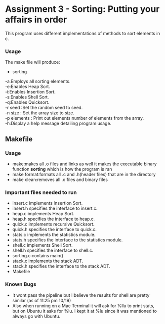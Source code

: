 # Assignment 3 - Sorting: Putting your affairs in order

This program uses different implementations of methods to sort elements in c. 

### Usage

The make file will produce:
- sorting

-a:Employs all sorting elements.\
-e:Enables Heap Sort.\
-i:Enables Insertion Sort.\
-s:Enables Shell Sort.\
-q:Enables Quicksort.\
-r seed :Set the random seed to seed.\
-n size : Set the array size to size.\
-p elements : Print out elements number of elements from the array.\
-h:Display a help message detailing program usage.

## Makefile
### Usage
- make:makes all .o files and links as well it makes the executable binary function **sorting** which is how the program is ran
- make format:formats all .c and .h(header files) that are in the directory
- make clean:removes all .o files and binary files

### Important files needed to run

- insert.c implements Insertion Sort.
- insert.h specifies the interface to insert.c.
- heap.c implements Heap Sort.
- heap.h specifies the interface to heap.c.
- quick.c implements recursive Quicksort.
- quick.h specifies the interface to quick.c.
- stats.c implements the statistics module. 
- stats.h specifies the interface to the statistics module.
- shell.c implements Shell Sort.
- shell.h specifies the interface to shell.c.
- sorting.c contains main()
- stack.c implements the stack ADT.
- stack.h specifies the interface to the stack ADT.
- Makefile

### Known Bugs
- It wont pass the pipeline but I believe the results for shell are pretty similar (as of 11:25 pm 10/19)
- Also when running on a Mac Terminal it will ask for %llu to print stats, but on Ubuntu it asks for %lu. I kept it at %lu since it was mentioned to always go with Ubuntu.
